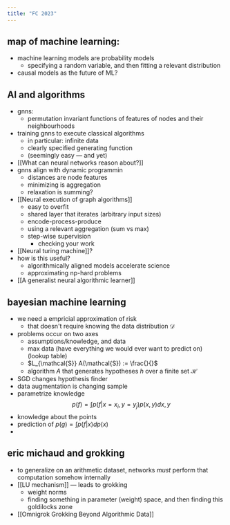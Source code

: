 ```yaml
---
title: "FC 2023"
---
```


## map of machine learning:

 - machine learning models are probability models
	 - specifying a random variable, and then fitting a relevant distribution
 - causal models as the future of ML?

## AI and algorithms
 - gnns:
	 - permutation invariant functions of features of nodes and their neighbourhoods
 - training gnns to execute classical algorithms
	 - in particular: infinite data
	 - clearly specified generating function
	 - (seemingly easy — and yet)
 - [[What can neural networks reason about?]]
 - gnns align with dynamic programmin
	 - distances are node features
	 - minimizing is aggregation
	 - relaxation is summing?
 - [[Neural execution of graph algorithms]]
	 - easy to overfit 
	 - shared layer that iterates (arbitrary input sizes)
	 - encode-process-produce
	 - using a relevant aggregation (sum vs max)
	 - step-wise supervision
		 - checking your work
 - [[Neural turing machine]]?
 - how is this useful?
	 - algorithmically aligned models accelerate science
	 - approximating np-hard problems
 - [[A generalist neural algorithmic learner]]

## bayesian machine learning
 - we need a empricial approximation of risk
	 - that doesn't require knowing the data distribution $\mathcal{D}$
 - problems occur on two axes
	 - assumptions/knowledge, and data
	 - max data (have everything we would ever want to predict on) (lookup table)
	 - $L_{\mathcal{S}} A(\mathcal{S}) := \frac{}{}$
	 - algorithm $A$ that generates hypotheses $h$ over a finite set $\mathcal{H}$
 - SGD changes hypothesis finder
 - data augmentation is changing sample
 - parametrize knowledge $$p(f) = \int p(f | x=x_i, y=y_j)p(x,y)dx, y$$
 - knowledge about the points 
 - prediction of $p(g) = \int p(f | x) dp(x)$
 - 

## eric michaud and grokking
 - to generalize on an arithmetic dataset, networks *must* perform that computation somehow internally
 - [[LU mechanism]] — leads to grokking
	 - weight norms
	 - finding something in parameter (weight) space, and then finding this goldilocks zone
 - [[Omnigrok Grokking Beyond Algorithmic Data]]